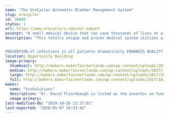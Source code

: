 ```yaml
---
name: "The UroCycler Automatic Bladder Management System"
slug: urocycler
id: 38800
status: 1
url: https://www.urocyclers.com/our-impact
excerpt: "A small mdeical device that can save thousands of lives at a ridiculously low cost."
description: "This totally unique and proven medical system utilizes a precision, passive, low-cost, non-intrusive magnetic valve attached to the outer end of a Foley indwelling catheter, to serve as an external  PROSTHETIC sphincter muscle. In addition to preventing reflux of septic voided urine flowing back into the bladder from the collection bag, this system provides the benefit of sensing bladder filling pressure while allowing the bladder to fill and automatically flush out the body's liquid wastes in a NORMAL CYCLIC manner. The FDA-protocol observed results are amazing, because the REDUCTION IN Catheter-Associated Urinary Tract Infections (CAUTIs) has been proven to be 90.9%!


PREVENTION of infections in all patients dramatically ENHANCES QUALITY OF LIFE and REDUCES suffering, deaths,  and healthcare COSTS. This booth illustrates the principle of operation plus the patient-safety and user-friendly features of this \"Modern Marvel\" (History Channel), patented, life-saving medical system, thus helping to solve a problem which kills an estimated 271 Americans per day, now using a significantly Medicare-Reimbursed extremely effective new product."
location: Opportunity Building
image-primary:
  thumbnail: http://makers.makerfaireorlando.com/wp-content/uploads/2017/10/Clear_Uro_Horiz-150x150.jpg
  medium: http://makers.makerfaireorlando.com/wp-content/uploads/2017/10/Clear_Uro_Horiz-300x225.jpg
  large: http://makers.makerfaireorlando.com/wp-content/uploads/2017/10/Clear_Uro_Horiz.jpg
  full: http://makers.makerfaireorlando.com/wp-content/uploads/2017/10/Clear_Uro_Horiz.jpg
maker:
  name: "UroSolutions"
  description: "Dr. David Flinchbaugh is listed as the inventor on hundreds of patents.  He has a PHD in physics and a long history of innovative designs.  He has been the president of Inventors Council of Central Florida for over 40 years and has helped hundreds of people move their ideas toward products.  "
  image-primary: 
last-modified-db: "2019-10-26 12:37:01"
last-exported: "2020-05-07 10:33:42"
---
```

